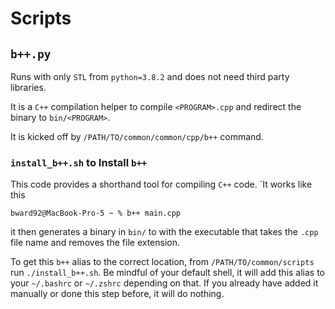 # Scripts

## `b++.py`

Runs with only `STL` from `python=3.8.2` and does not need third party libraries.

It is a `C++` compilation helper to compile `<PROGRAM>.cpp` and redirect the binary to `bin/<PROGRAM>`.

It is kicked off by `/PATH/TO/common/common/cpp/b++` command.

### `install_b++.sh` to Install `b++`

This code provides a shorthand tool for compiling `C++` code. `It works like this
```linux
bward92@MacBook-Pro-5 ~ % b++ main.cpp
```
it then generates a binary in `bin/` to with the executable that takes the `.cpp` file name and removes the file extension.

To get this `b++` alias to the correct location, from `/PATH/TO/common/scripts` run `./install_b++.sh`. Be mindful of your default shell, it will add this alias to your `~/.bashrc` or `~/.zshrc` depending on that. If you already have added it manually or done this step before, it will do nothing.
